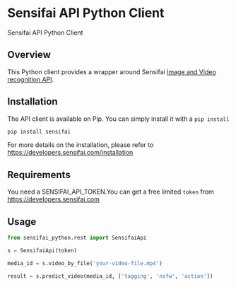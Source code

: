 Sensifai API Python Client
====================

Sensifai API Python Client

Overview
---------------------
This Python client provides a wrapper around Sensifai <a href="https://developers.sensifai.com"> Image and Video recognition API</a>.


Installation
---------------------
The API client is available on Pip. You can simply install it with a `pip install`
```sh
pip install sensifai 
```

For more details on the installation, please refer to https://developers.sensifai.com/installation

Requirements
---------------------
You need a SENSIFAI_API_TOKEN.You can get a free limited `token` from https://developers.sensifai.com

## Usage

```python
from sensifai_python.rest import SensifaiApi

s = SensifaiApi(token)

media_id = s.video_by_file('your-video-file.mp4')

result = s.predict_video(media_id, ['tagging', 'nsfw', 'action'])
```


